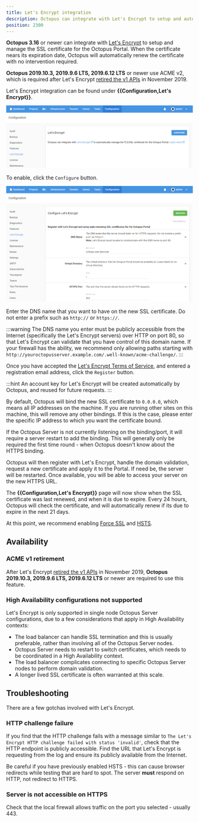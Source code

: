 ```yaml
---
title: Let's Encrypt integration
description: Octopus can integrate with Let's Encrypt to setup and automatically renew the Octopus Portal SSL certificate.
position: 2300
---
```


**Octopus 3.16** or newer can integrate with [Let's Encrypt](https://g.octopushq.com/LetsEncryptOrg) to setup and manage the SSL certificate for the Octopus Portal. When the certificate nears its expiration date, Octopus will automatically renew the certificate with no intervention required.

**Octopus 2019.10.3, 2019.9.6 LTS, 2019.6.12 LTS** or newer use ACME v2, which is required after Let's Encrypt [retired the v1 APIs](https://community.letsencrypt.org/t/end-of-life-plan-for-acmev1/88430) in November 2019.

Let's Encrypt integration can be found under **{{Configuration,Let's Encrypt}}**.

![](images/lets-encrypt.png)

To enable, click the `Configure` button.

![](images/lets-encrypt-dialog.png)

Enter the DNS name that you want to have on the new SSL certificate. Do not enter a prefix such as `http://` or `https://`.

:::warning
The DNS name you enter must be publicly accessible from the Internet (specifically the Let's Encrypt servers) over HTTP on port 80, so that Let's Encrypt can validate that you have control of this domain name. If your firewall has the ability, we recommend only allowing paths starting with `http://youroctopusserver.example.com/.well-known/acme-challenge/`.
:::

Once you have accepted the [Let's Encrypt Terms of Service](https://g.octopushq.com/LetsEncryptTermsOfService), and entered a registration email address, click the `Register` button.

:::hint
An account key for Let's Encrypt will be created automatically by Octopus, and reused for future requests.
:::

By default, Octopus will bind the new SSL certificate to `0.0.0.0`, which means all IP addresses on the machine. If you are running other sites on this machine, this will remove any other bindings. If this is the case, please enter the specific IP address to which you want the certificate bound.

If the Octopus Server is not currently listening on the binding/port, it will require a server restart to add the binding. This will generally only be required the first time round - when Octopus doesn't know about the HTTPS binding.

Octopus will then register with Let's Encrypt, handle the domain validation, request a new certificate and apply it to the Portal. If need be, the server will be restarted. Once available, you will be able to access your server on the new HTTPS URL.

The **{{Configuration,Let's Encrypt}}** page will now show when the SSL certificate was last renewed, and when it is due to expire. Every 24 hours, Octopus will check the certificate, and will automatically renew if its due to expire in the next 21 days.

At this point, we recommend enabling [Force SSL](/docs/administration/security/exposing-octopus/expose-the-octopus-web-portal-over-https.md#ForcingHTTPS) and [HSTS](/docs/administration/security/exposing-octopus/expose-the-octopus-web-portal-over-https.md#HSTS).

## Availability

### ACME v1 retirement

After Let's Encrypt [retired the v1 APIs](https://community.letsencrypt.org/t/end-of-life-plan-for-acmev1/88430) in November 2019, **Octopus 2019.10.3, 2019.9.6 LTS, 2019.6.12 LTS** or newer are required to use this feature.

### High Availability configurations not supported

Let's Encrypt is only supported in single node Octopus Server configurations, due to a few considerations that apply in High Availability contexts:

- The load balancer can handle SSL termination and this is usually preferable, rather than involving all of the Octopus Server nodes.
- Octopus Server needs to restart to switch certificates, which needs to be coordinated in a High Availability context.
- The load balancer complicates connecting to specific Octopus Server nodes to perform domain validation.
- A longer lived SSL certificate is often warranted at this scale.

## Troubleshooting

There are a few gotchas involved with Let's Encrypt.

### HTTP challenge failure

If you find that the HTTP challenge fails with a message similar to `The Let's Encrypt HTTP challenge failed with status 'invalid'`, check that the HTTP endpoint is publicly accessible. Find the URL that Let's Encrypt is requesting from the log and ensure its publicly available from the Internet.

Be careful if you have previously enabled HSTS - this can cause browser redirects while testing that are hard to spot. The server **must** respond on HTTP, not redirect to HTTPS.

### Server is not accessible on HTTPS

Check that the local firewall allows traffic on the port you selected - usually 443.
